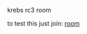 krebs rc3 room

to test this just join: [room](https://play.workadventu.re/_/myx-iuw-dfm/krebs.github.io/rc3-map/map.json)
